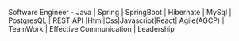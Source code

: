 Software Engineer - Java | Spring | SpringBoot | Hibernate | MySql | PostgresQL | REST API |Html|Css|Javascript|React| Agile(AGCP) | TeamWork | Effective Communication | Leadership

<!---
Abijoel/Abijoel is a ✨ special ✨ repository because its `README.md` (this file) appears on your GitHub profile.
You can click the Preview link to take a look at your changes.
--->
